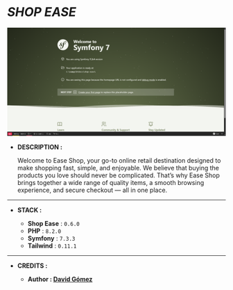 # _SHOP EASE_

![THUMBNAIL](resources/img/Thumbnail.png)

- **DESCRIPTION :**

  Welcome to Ease Shop, your go-to online retail destination designed to make shopping fast, simple, and enjoyable. We believe that buying the products you love should never be complicated. That’s why Ease Shop brings together a wide range of quality items, a smooth browsing experience, and secure checkout — all in one place.

---

- **STACK :**

  - **Shop Ease** : `0.6.0`
  - **PHP** : `8.2.0`
  - **Symfony** : `7.3.3`
  - **Tailwind** : `0.11.1`

---

- **CREDITS :**

  - **Author : [David Gómez](https://github.com/DavidGomezToca)**
